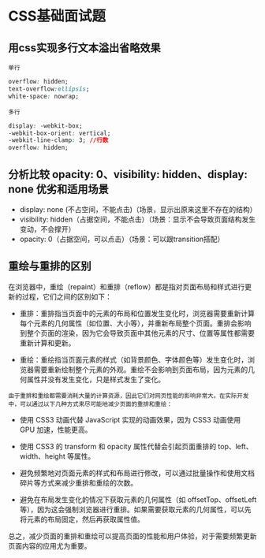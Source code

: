 # CSS基础面试题

## 用css实现多行文本溢出省略效果
`单行`  
```css
overflow: hidden;
text-overflow:ellipsis;
white-space: nowrap;
```
`多行` 
```css
display: -webkit-box;
-webkit-box-orient: vertical;
-webkit-line-clamp: 3; //行数
overflow: hidden;
```

## 分析比较 opacity: 0、visibility: hidden、display: none 优劣和适用场景

- display: none (不占空间，不能点击)（场景，显示出原来这里不存在的结构）
- visibility: hidden（占据空间，不能点击）（场景：显示不会导致页面结构发生变动，不会撑开）
- opacity: 0（占据空间，可以点击）（场景：可以跟transition搭配）

## 重绘与重排的区别

在浏览器中，重绘（repaint）和重排（reflow）都是指对页面布局和样式进行更新的过程，它们之间的区别如下：

- 重排：重排指当页面中的元素的布局和位置发生变化时，浏览器需要重新计算每个元素的几何属性（如位置、大小等），并重新布局整个页面。重排会影响到整个页面的渲染，因为它会导致页面中其他元素的尺寸、位置等属性都需要重新计算和更新。

- 重绘：重绘指当页面元素的样式（如背景颜色、字体颜色等）发生变化时，浏览器需要重新绘制整个元素的外观。重绘不会影响到页面布局，因为元素的几何属性并没有发生变化，只是样式发生了变化。

`由于重排和重绘都需要消耗大量的计算资源，因此它们对网页性能的影响非常大。在实际开发中，可以通过以下几种方式来尽可能地减少页面的重排和重绘：`

- 使用 CSS3 动画代替 JavaScript 实现的动画效果，因为 CSS3 动画使用 GPU 加速，性能更高。

- 使用 CSS3 的 transform 和 opacity 属性代替会引起页面重排的 top、left、width、height 等属性。

- 避免频繁地对页面元素的样式和布局进行修改，可以通过批量操作和使用文档碎片等方式来减少重排和重绘的次数。

- 避免在布局发生变化的情况下获取元素的几何属性（如 offsetTop、offsetLeft 等），因为这会强制浏览器进行重排。如果需要获取元素的几何属性，可以先将元素的布局固定，然后再获取属性值。

总之，减少页面的重排和重绘可以提高页面的性能和用户体验，对于需要频繁更新页面内容的应用尤为重要。